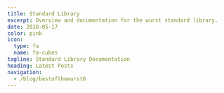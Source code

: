 ```yaml
---
title: Standard Library
excerpt: Overview and documentation for the wurst standard library.
date: 2018-05-17
color: pink
icon:
  type: fa
  name: fa-cubes
tagline: Standard Library Documentation
heading: Latest Posts
navigation:
  - /blog/bestofthewurst8
---
```

